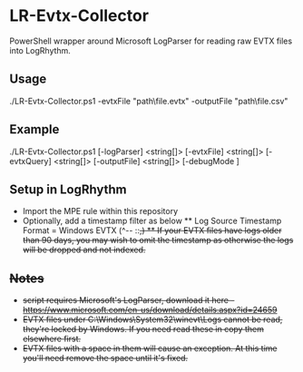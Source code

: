 # LR-Evtx-Collector

PowerShell wrapper around Microsoft LogParser for reading raw EVTX files into LogRhythm.

## Usage
./LR-Evtx-Collector.ps1 -evtxFile "path\file.evtx" -outputFile "path\file.csv"


## Example

./LR-Evtx-Collector.ps1 [-logParser] <string[]> [-evtxFile] <string[]> [-evtxQuery] <string[]> [-outputFile] <string[]> [-debugMode <bool>]

## Setup in LogRhythm

* Import the MPE rule within this repository
* Optionally, add a timestamp filter as below
** Log Source Timestamp Format = Windows EVTX (^<YY>-<M>-<d> <h>:<m>:<s>,)
** If your EVTX files have logs older than 90 days, you may wish to omit the timestamp as otherwise the logs will be dropped and not indexed.

## Notes
* script requires Microsoft's LogParser, download it here - https://www.microsoft.com/en-us/download/details.aspx?id=24659
* EVTX files under C:\Windows\System32\winevt\Logs cannot be read, they're locked by Windows.  If you need read these in copy them elsewhere first.
* EVTX files with a space in them will cause an exception.  At this time you'll need remove the space until it's fixed.


